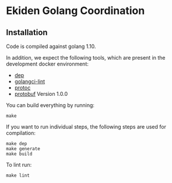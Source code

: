 # Ekiden Golang Coordination

## Installation

Code is compiled against golang 1.10.

In addition, we expect the following tools, which are present in the
development docker environment:
* [dep](https://github.com/golang/dep)
* [golangci-lint](https://github.com/golangci/golangci-lint)
* [protoc](https://github.com/google/protobuf)
* [protobuf](https://github.com/golang/protobuf) Version 1.0.0

You can build everything by running:
```
make
```

If you want to run individual steps, the following steps are used for compilation:
```
make dep
make generate
make build
```

To lint run:
```
make lint
```

